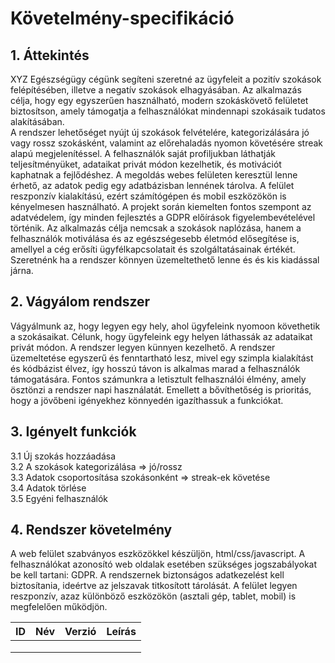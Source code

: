 # Követelmény-specifikáció

## 1. Áttekintés

XYZ Egészségügy cégünk segíteni szeretné az ügyfeleit a pozitív szokások felépítésében, illetve a negatív szokások elhagyásában. 
Az alkalmazás célja, hogy egy egyszerűen használható, modern szokáskövető felületet biztosítson, amely támogatja a felhasználókat mindennapi szokásaik tudatos alakításában.  
A rendszer lehetőséget nyújt új szokások felvételére, kategorizálására jó vagy rossz szokásként, valamint az előrehaladás nyomon követésére streak alapú megjelenítéssel. A felhasználók saját profiljukban láthatják teljesítményüket, adataikat privát módon kezelhetik, és motivációt kaphatnak a fejlődéshez. 
A megoldás webes felületen keresztül lenne érhető, az adatok pedig egy adatbázisban lennének tárolva. A felület reszponzív kialakítású, ezért számítógépen és mobil eszközökön is kényelmesen használható. A projekt során kiemelten fontos szempont az adatvédelem, így minden fejlesztés a GDPR előírások figyelembevételével történik. 
Az alkalmazás célja nemcsak a szokások naplózása, hanem a felhasználók motiválása és az egészségesebb életmód elősegítése is, amellyel a cég erősíti ügyfélkapcsolatait és szolgáltatásainak értékét. Szeretnénk ha a rendszer könnyen üzemeltethető lenne és és kis kiadással járna.

## 2. Vágyálom rendszer

Vágyálmunk az, hogy legyen egy hely, ahol ügyfeleink nyomoon követhetik a szokásaikat. Célunk, hogy ügyfeleink egy helyen láthassák az adataikat privát módon. A rendszer legyen künnyen kezelhető.
A rendszer üzemeltetése egyszerű és fenntartható lesz, mivel egy szimpla kialakítást és kódbázist élvez, így hosszú távon is alkalmas marad a felhasználók támogatására.
Fontos számunkra a letisztult felhasználói élmény, amely ösztönzi a rendszer napi használatát. Emellett a bővíthetőség is prioritás, hogy a jövőbeni igényekhez könnyedén igazíthassuk a funkciókat.

## 3. Igényelt funkciók

3.1 Új szokás hozzáadása  
3.2 A szokások kategorizálása => jó/rossz  
3.3 Adatok csoportosítása szokásonként => streak-ek követése  
3.4 Adatok törlése  
3.5 Egyéni felhasználók

## 4. Rendszer követelmény 

A web felület szabványos eszközökkel készüljön, html/css/javascript. A felhasználókat azonosító web oldalak esetében szükséges jogszabályokat be kell tartani: GDPR.
A rendszernek biztonságos adatkezelést kell biztosítania, ideértve az jelszavak titkosított tárolását.
A felület legyen reszponzív, azaz különböző eszközökön (asztali gép, tablet, mobil) is megfelelően működjön.

| ID | Név | Verzió | Leírás |
|----------|----------|----------|----------|
|     |    |    |    |
|     |    |    |    |
|     |    |    |    |
